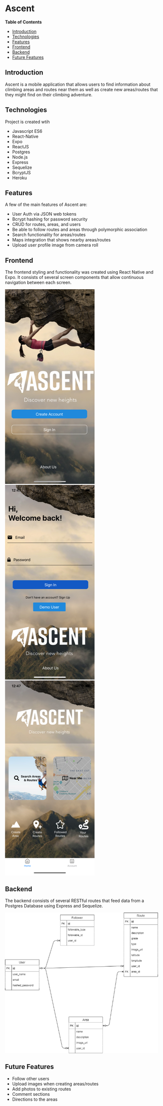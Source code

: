 # Ascent


**Table of Contents**
  * [Introduction](#Introduction)
  * [Technologies](#Technologies)
  * [Features](#Features)
  * [Frontend](#Frontend)
  * [Backend](#Backend)
  * [Future Features](#Future-Features)


## Introduction
Ascent is a mobile application that allows users to find information about climbing areas and routes near them as well as create new areas/routes that they might find on their climbing adventure. 

## Technologies
Project is created wtih 
  * Javascript ES6
  * React-Native
  * Expo
  * ReactJS
  * Postgres
  * Node.js 
  * Express 
  * Sequelize
  * BcryptJS
  * Heroku


## Features

A few of the main features of Ascent are:

  * User Auth via JSON web tokens
  * Bcrypt hashing for password security
  * CRUD for routes, areas, and users
  * Be able to follow routes and areas through polymorphic association
  * Search functionality for areas/routes
  * Maps integration that shows nearby areas/routes
  * Upload user profile image from camera roll
  
## Frontend 

The frontend styling and functionality was created using React Native and Expo. It consists of several screen components that allow continuous navigation between each screen. 

![Ascent Landing](documentation/images/AscentLanding.png)
![Ascent Signin](documentation/images/AscentSignin.png)
![Ascent Home](documentation/images/AscentHome.png)  




## Backend

The backend consists of several RESTful routes that feed data from a Postgres Database using Express and Sequelize. 

![Database Schema](documentation/images/AscentERD.png)


## Future Features
  
  * Follow other users
  * Upload images when creating areas/routes
  * Add photos to existing routes
  * Comment sections
  * Directions to the areas 

